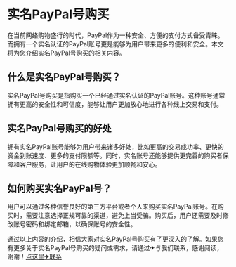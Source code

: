 # 实名PayPal号购买

在当前网络购物盛行的时代，PayPal作为一种安全、方便的支付方式备受青睐。而拥有一个实名认证的PayPal账号更是能够为用户带来更多的便利和安全。本文将为您介绍实名PayPal号购买的相关内容。

## 什么是实名PayPal号购买？

实名PayPal号购买是指购买一个已经通过实名认证的PayPal账号。这种账号通常拥有更高的安全性和可信度，能够让用户更加放心地进行各种线上交易和支付。

## 实名PayPal号购买的好处

拥有实名PayPal账号能够为用户带来诸多好处，比如更高的交易成功率、更快的资金到账速度、更多的支付限额等。同时，实名账号还能够提供更完善的购买者保障和客户服务，让用户的在线购物体验更加顺畅和安心。

## 如何购买实名PayPal号？

用户可以通过各种信誉良好的第三方平台或者个人来购买实名PayPal账号。在购买时，需要注意选择正规可靠的渠道，避免上当受骗。购买后，用户还需要及时修改账号密码和绑定邮箱，以确保账号的安全性。

通过以上内容的介绍，相信大家对实名PayPal号购买有了更深入的了解。如果您有更多关于实名PayPal号购买的疑问或需求，请通过✈与我们联系，感谢阅读，谢谢！[点这里✈联系](https://w.k02.cc)